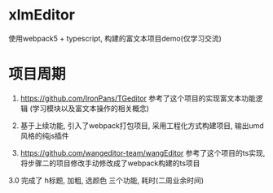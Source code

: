 # xlmEditor
使用webpack5 + typescript, 构建的富文本项目demo(仅学习交流)

# 项目周期
1. https://github.com/IronPans/TGeditor 参考了这个项目的实现富文本功能逻辑 (学习模块以及富文本操作的相关概念)

2. 基于上续功能, 引入了webpack打包项目, 采用工程化方式构建项目, 输出umd风格的纯js插件

3. https://github.com/wangeditor-team/wangEditor 参考了这个项目的ts实现, 将步骤二的项目修改手动修改成了webpack构建的ts项目

3.0  完成了 h标题, 加粗, 选颜色 三个功能, 耗时(二周业余时间)